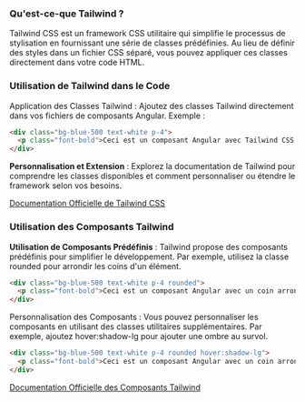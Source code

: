 ### Qu'est-ce-que Tailwind ?
Tailwind CSS est un framework CSS utilitaire qui simplifie le processus de stylisation en fournissant une série de classes prédéfinies. Au lieu de définir des styles dans un fichier CSS séparé, vous pouvez appliquer ces classes directement dans votre code HTML.
<br>

### Utilisation de Tailwind dans le Code
Application des Classes Tailwind : Ajoutez des classes Tailwind directement dans vos fichiers de composants Angular. Exemple :

```html
<div class="bg-blue-500 text-white p-4">
  <p class="font-bold">Ceci est un composant Angular avec Tailwind CSS.</p>
</div>
```

**Personnalisation et Extension** : Explorez la documentation de Tailwind pour comprendre les classes disponibles et comment personnaliser ou étendre le framework selon vos besoins.

[Documentation Officielle de Tailwind CSS](https://tailwindcss.com/docs/installation)
<br>

### Utilisation des Composants Tailwind
**Utilisation de Composants Prédéfinis** : Tailwind propose des composants prédéfinis pour simplifier le développement. Par exemple, utilisez la classe rounded pour arrondir les coins d'un élément.

```html
<div class="bg-blue-500 text-white p-4 rounded">
  <p class="font-bold">Ceci est un composant Angular avec un coin arrondi.</p>
</div>
```

Personnalisation des Composants : Vous pouvez personnaliser les composants en utilisant des classes utilitaires supplémentaires. Par exemple, ajoutez hover:shadow-lg pour ajouter une ombre au survol.

```html
<div class="bg-blue-500 text-white p-4 rounded hover:shadow-lg">
  <p class="font-bold">Ceci est un composant Angular avec un coin arrondi et une ombre au survol.</p>
</div>
```

[Documentation Officielle des Composants Tailwind](https://tailwindui.com/components)
<br>